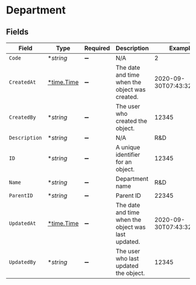 # Department


## Fields

| Field                                               | Type                                                | Required                                            | Description                                         | Example                                             |
| --------------------------------------------------- | --------------------------------------------------- | --------------------------------------------------- | --------------------------------------------------- | --------------------------------------------------- |
| `Code`                                              | **string*                                           | :heavy_minus_sign:                                  | N/A                                                 | 2                                                   |
| `CreatedAt`                                         | [*time.Time](https://pkg.go.dev/time#Time)          | :heavy_minus_sign:                                  | The date and time when the object was created.      | 2020-09-30T07:43:32.000Z                            |
| `CreatedBy`                                         | **string*                                           | :heavy_minus_sign:                                  | The user who created the object.                    | 12345                                               |
| `Description`                                       | **string*                                           | :heavy_minus_sign:                                  | N/A                                                 | R&D                                                 |
| `ID`                                                | **string*                                           | :heavy_minus_sign:                                  | A unique identifier for an object.                  | 12345                                               |
| `Name`                                              | **string*                                           | :heavy_minus_sign:                                  | Department name                                     | R&D                                                 |
| `ParentID`                                          | **string*                                           | :heavy_minus_sign:                                  | Parent ID                                           | 22345                                               |
| `UpdatedAt`                                         | [*time.Time](https://pkg.go.dev/time#Time)          | :heavy_minus_sign:                                  | The date and time when the object was last updated. | 2020-09-30T07:43:32.000Z                            |
| `UpdatedBy`                                         | **string*                                           | :heavy_minus_sign:                                  | The user who last updated the object.               | 12345                                               |